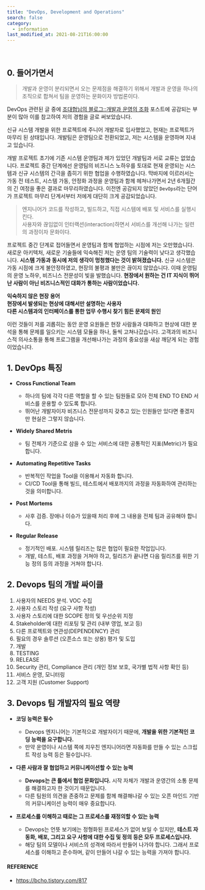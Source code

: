 ```yaml
---
title: "DevOps, Development and Operations"
search: false
category:
  - information
last_modified_at: 2021-08-21T16:00:00
---
```


<br>

## 0. 들어가면서

> 개발과 운영이 분리되면서 오는 문제점을 해결하기 위해서 개발과 운영을 하나의 조직으로 합쳐서 팀을 운영하는 문화이자 방법론이다.

DevOps 관련된 글 중에 [조대협님의 블로그::개발과 운영의 조화][blog-link] 포스트에 공감되는 부분이 많아 이를 참고하여 저의 경험을 글로 써보았습니다.
 
신규 시스템 개발을 위한 프로젝트에 주니어 개발자로 입사했었고, 현재는 프로젝트가 마무리 된 상태입니다. 
개발팀은 운영팀으로 전환되었고, 저는 시스템을 운영하며 지내고 있습니다. 

개발 프로젝트 초기에 기존 시스템 운영팀과 제가 있었던 개발팀과 서로 교류는 없었습니다.
프로젝트 중간 단계에선 운영팀의 비즈니스 노하우를 토대로 현재 운영되는 시스템과 신규 시스템의 간극을 좁히기 위한 협업을 수행하였습니다.
막바지에 이르러서는 가동 전 테스트, 시스템 가동, 안정화 과정을 운영팀과 함께 헤쳐나가면서 2년 6개월간의 긴 여정을 좋은 결과로 마무리하였습니다. 
이전엔 공감되지 않았던 `DevOps`라는 단어가 프로젝트 마무리 단계서부터 저에게 대단히 크게 공감되었습니다.

> 엔지니어가 코드를 작성하고, 빌드하고, 직접 시스템에 배포 및 서비스를 실행시킨다.<br>
> 사용자와 끊임없이 인터랙션(interaction)하면서 서비스를 개선해 나가는 일련의 과정이자 문화이다.

프로젝트 중간 단계로 접어들면서 운영팀과 함께 협업하는 시점에 저는 오만했습니다. 
새로운 아키텍처, 새로운 기술들에 익숙해진 저는 운영 팀의 기술력이 낮다고 생각했습니다.
**시스템 가동과 동시에 저의 생각이 멍청했다는 것이 밝혀졌습니다.** 
신규 시스템은 가동 시점에 크게 불안정하였고, 현장의 불평과 불만은 끊이지 않았습니다. 
이때 운영팀의 운영 노하우, 비즈니스 전문성이 빛을 발했습니다. 
**현장에서 원하는 건 IT 지식이 뛰어난 사람이 아닌 비즈니스적인 대화가 통하는 사람이었습니다.** 

**익숙하지 않은 현장 용어<br>**
**현장에서 발생되는 현상에 대해서만 설명하는 사용자<br>**
**다른 시스템과의 인터페이스를 통한 업무 수행시 찾기 힘든 문제의 원인**

이런 것들이 저를 괴롭히는 동안 운영 요원들은 현장 사람들과 대화하고 현상에 대한 분석을 통해 문제를 일으키는 시스템 모듈을 하나, 둘씩 고쳐나갔습니다. 
고객과의 비즈니스적 의사소통을 통해 프로그램을 개선해나가는 과정의 중요성을 새삼 깨닫게 되는 경험이었습니다. 

## 1. DevOps 특징
- **Cross Functional Team** 
    - 하나의 팀에 각각 다른 역할을 할 수 있는 팀원들로 모아 전체 END TO END 서비스를 운용할 수 있도록 합니다. 
    - 뛰어난 개발자이자 비즈니스 전문성까지 갖추고 있는 인원들만 있다면 좋겠지만 현실은 그렇지 않습니다. 

- **Widely Shared Metris**
    - 팀 전체가 기준으로 삼을 수 있는 서비스에 대한 공통적인 지표(Metric)가 필요합니다.

- **Automating Repetitive Tasks**
    - 반복적인 작업을 Tool을 이용해서 자동화 합니다. 
    - CI/CD Tool을 통해 빌드, 테스트에서 배포까지의 과정을 자동화하여 관리하는 것을 의미합니다. 

- **Post Mortems**
    - 사후 검증. 장애나 이슈가 있을때 처리 후에 그 내용을 전체 팀과 공유해야 합니다.

- **Regular Release**
    - 정기적인 배포. 시스템 릴리즈는 많은 협업이 필요한 작업입니다. 
    - 개발, 테스트, 배포 과정을 거쳐야 하고, 릴리즈가 끝나면 다음 릴리즈를 위한 기능 정의 등의 과정을 거쳐야 합니다.

## 2. Devops 팀의 개발 싸이클
1. 사용자의 NEEDS 분석. VOC 수집
1. 사용자 스토리 작성 (요구 사항 작성)
1. 사용자 스토리에 대한 SCOPE 정의 및 우선순위 지정
1. Stakeholder에 대한 리포팅 및 관리 (내부 영업, 보고 등)
1. 다른 프로젝트와 연관성(DEPENDENCY) 관리
1. 필요의 경우 솔루션 (오픈소스 또는 상용) 평가 및 도입
1. 개발
1. TESTING
1. RELEASE
1. Security 관리, Compliance 관리 (개인 정보 보호, 국가별 법적 사항 확인 등)
1. 서비스 운영, 모니터링
1. 고객 지원 (Customer Support)

## 3. Devops 팀 개발자의 필요 역량
- **코딩 능력은 필수**
    - Devops 엔지니어는 기본적으로 개발자이기 때문에, **개발을 위한 기본적인 코딩 능력을 요구합니다.** 
    - 만약 운영이나 시스템 쪽에 치우친 엔지니어라면 자동화를 만들 수 있는 스크립트 작성 능력 등은 필수입니다.

- **다른 사람과 잘 협업하고 커뮤니케이션할 수 있는 능력**
    - **Devops는 큰 틀에서 협업 문화입니다.** 시작 자체가 개발과 운영간의 소통 문제를 해결하고자 한 것이기 때문입니다. 
    - 다른 팀원의 의견을 존중하고 문제를 함께 해결해나갈 수 있는 오픈 마인드 기반의 커뮤니케이션 능력이 매우 중요합니다.

- **프로세스를 이해하고 때로는 그 프로세스를 재정의할 수 있는 능력**
    - Devops는 언뜻 보기에는 정형화된 프로세스가 없어 보일 수 있지만, **테스트 자동화, 배포, 그리고 요구 사항에 대한 수집 및 정의 등은 모두 프로세스입니다.**
    - 해당 팀의 모델이나 서비스의 성격에 따라서 만들어 나가야 합니다. 그래서 프로세스를 이해하고 준수하며, 같이 만들어 나갈 수 있는 능력을 가져야 합니다.

#### REFERENCE
- <https://bcho.tistory.com/817>

[blog-link]: https://bcho.tistory.com/817